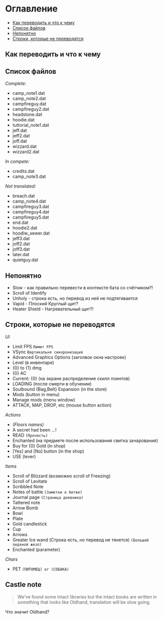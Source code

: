 # Оглавление
* [Как переводить и что к чему]()
* [Список файлов]()
* [Непонятно]()
* [Строки, которые не переводятся]()

## Как переводить и что к чему

## Список файлов
*Complete:*
* camp_note1.dat
* camp_note2.dat
* campfireguy.dat
* campfireguy2.dat
* headstone.dat
* hoodie.dat
* tuttorial_note1.dat
* jeff.dat
* jeff2.dat
* joff.dat
* wizzard.dat
* wizzard2.dat

*In compete:*
* credits.dat
* camp_note3.dat

*Not translated:*
* breach.dat
* camp_note4.dat
* campfireguy3.dat
* campfireguy4.dat
* campfireguy5.dat
* end.dat
* hoodie2.dat
* hoodiw_sewer.dat
* jeff3.dat
* joff2.dat
* joff3.dat
* later.dat
* quietguy.dat

## Непонятно
* Slow - как правильно перевести в контексте бата со счётчиком?!
* Scroll of Identify
* Unholy - строка есть, но перевод из неё не подтягивается
* Vapid - Плоский Круглый щит?
* Heater Shield - Нагревательный щит?!

## Строки, которые не переводятся
*UI*
* Limit FPS `Лимит FPS`
* VSync `Вертикальня синхронизация`
* Advanced Graphics Options (заголвок окна настроек)
* Level (в инвентаре)
* {0} to {1} dmg
* {0} AC
* Current: {0} (на экране распределение скилл поинтов)
* LOADING (после смерти в обучении)
* Soulbound {Bag,Belt} Expansion (in the store)
* Mods (button in menu)
* Manage mods (menu window)
* ATTACK, MAP, DROP, etc (mouse button action)

*Actions*
* _(Floors names)_
* A secret had been ...!
* READ `(Прочесть)`
* Enchanted (на предмете после использования свитка зачарования)
* Buy for {0} Gold (in shop)
* [Yes] and [No] button (in the shop)
* USE (lever)

*Items*
* Scroll of Blizzard (возможно scroll of Freezing)
* Scroll of Levitate
* Scribbled Note
* Notes of battle `(Заметки о битве)`
* Journal page `(Страница дневника)`
* Tattered note
* Arrow Bomb
* Bowl
* Plate
* Gold candlestick
* Cup
* Arrows
* Greater Ice wand (Строка есть, но перевод не тянется) `(Большой ледяной жезл)`
* Enchanted (parameter)

*Chars*
* PET `(ПИТОМЕЦ) or (СОБАКА)`

## Castle note
> We've found some intact libraries but the intact books are written in something that looks like Oldhand, translation will be slow going.

Что значит Oldhand?
